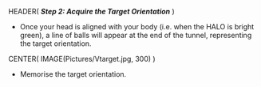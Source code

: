 HEADER( *__Step 2: Acquire the Target Orientation__* )

- Once your head is aligned with your body (i.e. when the HALO is bright green), 
a line of balls will appear at the end of the tunnel, representing the target orientation.

CENTER( IMAGE(Pictures/Vtarget.jpg, 300) )

- Memorise the target orientation.
